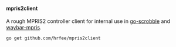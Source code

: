 #### mpris2client
A rough MPRIS2 controller client for internal use in [go-scrobble](https://github.com/hrfee/go-scrobble) and [waybar-mpris](https://github.com/hrfee/waybar-mpris). 

```go get github.com/hrfee/mpris2client```
